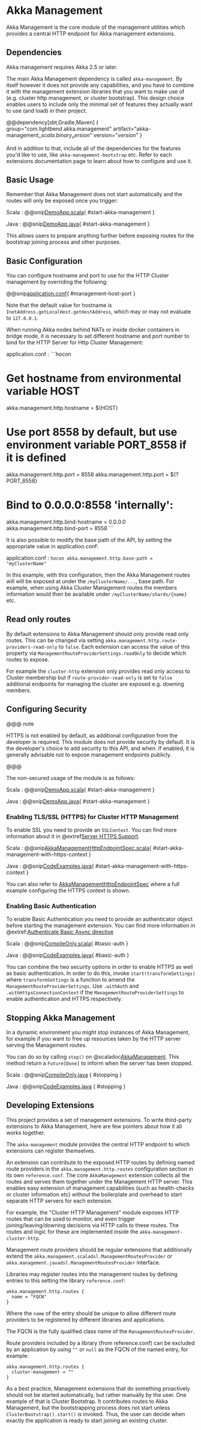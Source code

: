 <a id="akka-management"></a>
# Akka Management

Akka Management is the core module of the management utilities which provides a central HTTP endpoint for Akka
management extensions.

## Dependencies

Akka management requires Akka 2.5 or later.

The main Akka Management dependency is called `akka-management`. By itself however it does not provide any capabilities,
and you have to combine it with the management extension libraries that you want to make use of (e.g. cluster http management,
or cluster bootstrap). This design choice enables users to include only the minimal set of features they
actually want to use (and load) in their project.

@@dependency[sbt,Gradle,Maven] {
  group="com.lightbend.akka.management"
  artifact="akka-management_$scala.binary_version$"
  version="$version$"
}

And in addition to that, include all of the dependencies for the features you'd like to use,
like `akka-management-bootstrap` etc. Refer to each extensions documentation page to learn about how
to configure and use it.

## Basic Usage

Remember that Akka Management does not start automatically and the routes will only be exposed once you trigger:

Scala
:   @@snip[DemoApp.scala](/integration-test/kubernetes-api/src/main/scala/akka/cluster/bootstrap/DemoApp.scala){ #start-akka-management }

Java
:   @@snip[DemoApp.java](/integration-test/kubernetes-api-java/src/main/java/akka/cluster/bootstrap/demo/DemoApp.java){ #start-akka-management }
    
This allows users to prepare anything further before exposing routes for 
the bootstrap joining process and other purposes.


## Basic Configuration

You can configure hostname and port to use for the HTTP Cluster management by overriding the following:

@@snip[application.conf](/management/src/test/scala/akka/management/AkkaManagementHttpEndpointSpec.scala){ #management-host-port }

Note that the default value for hostname is `InetAddress.getLocalHost.getHostAddress`, which may or may not evaluate to
`127.0.0.1`.

When running Akka nodes behind NATs or inside docker containers in bridge mode,
it is necessary to set different hostname and port number to bind for the HTTP Server for Http Cluster Management:

application.conf
:   ```hocon
  # Get hostname from environmental variable HOST
  akka.management.http.hostname = ${HOST}
  # Use port 8558 by default, but use environment variable PORT_8558 if it is defined
  akka.management.http.port = 8558
  akka.management.http.port = ${?PORT_8558}
  # Bind to 0.0.0.0:8558 'internally': 
  akka.management.http.bind-hostname = 0.0.0.0
  akka.management.http.bind-port = 8558
    ```

It is also possible to modify the base path of the API, by setting the appropriate value in application.conf:

application.conf
:   ```hocon
    akka.management.http.base-path = "myClusterName"
    ```

In this example, with this configuration, then the Akka Management routes will will be exposed at under the `/myClusterName/...`,
base path. For example, when using Akka Cluster Management routes the members information would then be available under
`/myClusterName/shards/{name}` etc.

## Read only routes

By default extensions to Akka Management should only provide read only routes. This can be changed
via setting `akka.management.http.route-providers-read-only` to `false`. Each extension can access
the value of this property via `ManagementRouteProviderSettings.readOnly` to decide which routes to expose.

For example the `cluster-http` extension only provides read only access to Cluster membership but if `route-provider-read-only` is set
to `false` additional endpoints for managing the cluster are exposed e.g. downing members.

## Configuring Security

@@@ note

HTTPS is not enabled by default, as additional configuration from the developer is required. This module does not provide security by default.
It is the developer's choice to add security to this API, and when. If enabled, it is generally advisable not to expose management endpoints
publicly.

@@@

The non-secured usage of the module is as follows:

Scala
:   @@snip[DemoApp.scala](/integration-test/kubernetes-api/src/main/scala/akka/cluster/bootstrap/DemoApp.scala){ #start-akka-management }

Java
:   @@snip[DemoApp.java](/integration-test/kubernetes-api-java/src/main/java/akka/cluster/bootstrap/demo/DemoApp.java){ #start-akka-management }

### Enabling TLS/SSL (HTTPS) for Cluster HTTP Management

To enable SSL you need to provide an `SSLContext`. You can find more information about it in
@extref[Server HTTPS Support](akka-http-docs:/server-side/server-https-support).

Scala
:   @@snip[AkkaManagementHttpEndpointSpec.scala](/management/src/test/scala/akka/management/AkkaManagementHttpEndpointSpec.scala){ #start-akka-management-with-https-context }

Java
:   @@snip[CodeExamples.java](/management/src/test/java/akka/management/CodeExamples.java){ #start-akka-management-with-https-context }

You can also refer to [AkkaManagementHttpEndpointSpec](https://github.com/akka/akka-management/blob/119ad1871c3907c2ca528720361b8ccb20234c55/management/src/test/scala/akka/management/AkkaManagementHttpEndpointSpec.scala#L124-L148) where a full example configuring the HTTPS context is shown.

### Enabling Basic Authentication

To enable Basic Authentication you need to provide an authenticator object before starting the management extension.
You can find more information in @extref:[Authenticate Basic Async directive](akka-http-docs:scala/http/routing-dsl/directives/security-directives/authenticateBasicAsync)

Scala
:  @@snip[CompileOnly.scala](/management/src/test/scala/akka/management/CompileOnly.scala){ #basic-auth }

Java
:  @@snip[CodeExamples.java](/management/src/test/java/akka/management/CodeExamples.java){ #basic-auth }


You can combine the two security options in order to enable HTTPS as well as basic authentication.
In order to do this, invoke `start(transformSettings)` where `transformSettings` is a function
to amend the `ManagementRouteProviderSettings`. Use `.withAuth` and `.withHttpsConnectionContext`
if the `ManagementRouteProviderSettings` to enable authentication and HTTPS respectively.

## Stopping Akka Management

In a dynamic environment you might stop instances of Akka Management, for example if you want to free up resources
taken by the HTTP server serving the Management routes.

You can do so by calling `stop()` on @scaladoc[AkkaManagement](akka.management.scaladsl.AkkaManagement).
This method return a `Future[Done]` to inform when the server has been stopped.

Scala
:  @@snip[CompileOnly.java](/management/src/test/scala/akka/management/CompileOnly.scala) { #stopping }

Java
:  @@snip[CodeExamples.java](/management/src/test/scala/akka/management/CompileOnly.scala) { #stopping }

## Developing Extensions

This project provides a set of management extensions. To write third-party extensions to Akka Management, here
are few pointers about how it all works together.

The `akka-management` module provides the central HTTP endpoint to which extensions can register themselves.

An extension can contribute to the exposed HTTP routes by defining named route providers in the
`akka.management.http.routes` configuration section in its own `reference.conf`. The core `AkkaManagement`
extension collects all the routes and serves them together under the Management HTTP server. This enables
easy extension of management capabilities (such as health-checks or cluster information etc)
without the boilerplate and overhead to start separate HTTP servers for each extension.

For example, the "Cluster HTTP Management" module exposes HTTP routes that can be used to monitor,
and even trigger joining/leaving/downing decisions via HTTP calls to these routes. The routes and
logic for these are implemented inside the `akka-management-cluster-http`.

Management route providers should be regular extensions that additionally extend the
`akka.management.scaladsl.ManagementRoutesProvider` or `akka.management.javadsl.ManagementRoutesProvider`
interface.

Libraries may register routes into the management routes by defining entries to this setting
the library `reference.conf`:

```
akka.management.http.routes {
  name = "FQCN"
}
```

Where the `name` of the entry should be unique to allow different route providers to be registered
by different libraries and applications.

The FQCN is the fully qualified class name of the `ManagementRoutesProvider`.

Route providers included by a library (from reference.conf) can be excluded by an application
by using `""` or `null` as the FQCN of the named entry, for example:

```
akka.management.http.routes {
  cluster-management = ""
}
```

As a best practice, Management extensions that do something proactively should not be
started automatically, but rather manually by the user. One example of that is Cluster Bootstrap.
It contributes routes to Akka Management, but the bootstrapping process does not start unless
`ClusterBootstrap().start()` is invoked. Thus, the user can decide when exactly
the application is ready to start joining an existing cluster.
